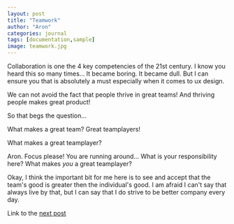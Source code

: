 ```yaml
---
layout: post
title: "Teamwork"
author: "Aron"
categories: journal
tags: [documentation,sample]
image: teamwork.jpg
---
```


Collaboration is one the 4 key competencies of the 21st century. I know you heard this so many times... It became boring. It became dull. But I can ensure you that is absolutely a must especially when it comes to ux design.

We can not avoid the fact that people thrive in great teams! And thriving people makes great product!

So that begs the question...

What makes a great team? Great teamplayers!

What makes a great teamplayer?

Aron. Focus please! You are running around... What is your responsibility here? What makes *you* a great teamplayer?

Okay, I think the important bit for me here is to see and accept that the team's good is greater then the individual's good. I am afraid I can't say that always live by that, but I can say that I do strive to be better company every day.

Link to the [next post](https://aronuxui.github.io/design)
